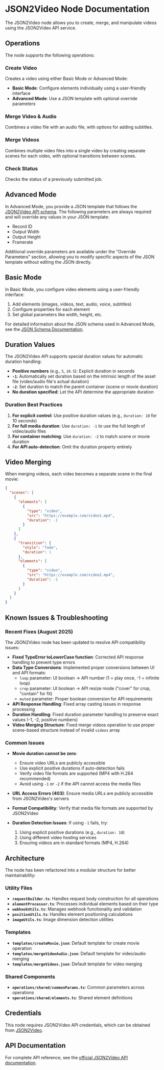 # JSON2Video Node Documentation

The JSON2Video node allows you to create, merge, and manipulate videos using the JSON2Video API service.

## Operations

The node supports the following operations:

### Create Video

Creates a video using either Basic Mode or Advanced Mode:

- **Basic Mode**: Configure elements individually using a user-friendly interface
- **Advanced Mode**: Use a JSON template with optional override parameters

### Merge Video & Audio

Combines a video file with an audio file, with options for adding subtitles.

### Merge Videos

Combines multiple video files into a single video by creating separate scenes for each video, with optional transitions between scenes.

### Check Status

Checks the status of a previously submitted job.

## Advanced Mode

In Advanced Mode, you provide a JSON template that follows the [JSON2Video API schema](JSON_SCHEMA.md). The following parameters are always required and will override any values in your JSON template:

- Record ID
- Output Width
- Output Height
- Framerate

Additional override parameters are available under the "Override Parameters" section, allowing you to modify specific aspects of the JSON template without editing the JSON directly.

## Basic Mode

In Basic Mode, you configure video elements using a user-friendly interface:

1. Add elements (images, videos, text, audio, voice, subtitles)
2. Configure properties for each element
3. Set global parameters like width, height, etc.

For detailed information about the JSON schema used in Advanced Mode, see the [JSON Schema Documentation](JSON_SCHEMA.md).

## Duration Values

The JSON2Video API supports special duration values for automatic duration handling:

- **Positive numbers** (e.g., `5`, `10.5`): Explicit duration in seconds
- **`-1`**: Automatically set duration based on the intrinsic length of the asset file (video/audio file's actual duration)
- **`-2`**: Set duration to match the parent container (scene or movie duration)
- **No duration specified**: Let the API determine the appropriate duration

### Duration Best Practices

1. **For explicit control**: Use positive duration values (e.g., `duration: 10` for 10 seconds)
2. **For full media duration**: Use `duration: -1` to use the full length of video/audio files
3. **For container matching**: Use `duration: -2` to match scene or movie duration
4. **For API auto-detection**: Omit the duration property entirely

## Video Merging

When merging videos, each video becomes a separate scene in the final movie:

```json
{
  "scenes": [
    {
      "elements": [
        {
          "type": "video",
          "src": "https://example.com/video1.mp4",
          "duration": -1
        }
      ]
    },
    {
      "transition": {
        "style": "fade",
        "duration": 1
      },
      "elements": [
        {
          "type": "video", 
          "src": "https://example.com/video2.mp4",
          "duration": -1
        }
      ]
    }
  ]
}
```

## Known Issues & Troubleshooting

### Recent Fixes (August 2025)

The JSON2Video node has been updated to resolve API compatibility issues:

- **Fixed TypeError toLowerCase function**: Corrected API response handling to prevent type errors
- **Data Type Conversions**: Implemented proper conversions between UI and API formats:
  - `loop` parameter: UI boolean → API number (1 = play once, -1 = infinite loop)
  - `crop` parameter: UI boolean → API resize mode ("cover" for crop, "contain" for fit)  
  - `muted` parameter: Proper boolean conversion for API requirements
- **API Response Handling**: Fixed array casting issues in response processing
- **Duration Handling**: Fixed duration parameter handling to preserve exact values (-1, -2, positive numbers)
- **Video Merging Structure**: Fixed merge videos operation to use proper scene-based structure instead of invalid `videos` array

### Common Issues

- **Movie duration cannot be zero**: 
  - Ensure video URLs are publicly accessible
  - Use explicit positive durations if auto-detection fails
  - Verify video file formats are supported (MP4 with H.264 recommended)
  - Avoid using `-1` or `-2` if the API cannot access the media files

- **URL Access Errors (403)**: Ensure media URLs are publicly accessible from JSON2Video's servers

- **Format Compatibility**: Verify that media file formats are supported by JSON2Video

- **Duration Detection Issues**: If using `-1` fails, try:
  1. Using explicit positive durations (e.g., `duration: 10`)
  2. Using different video hosting services
  3. Ensuring videos are in standard formats (MP4, H.264)

## Architecture

The node has been refactored into a modular structure for better maintainability:

### Utility Files

- **`requestBuilder.ts`**: Handles request body construction for all operations
- **`elementProcessor.ts`**: Processes individual elements based on their type
- **`webhookUtils.ts`**: Manages webhook functionality and validation
- **`positionUtils.ts`**: Handles element positioning calculations
- **`imageUtils.ts`**: Image dimension detection utilities

### Templates

- **`templates/createMovie.json`**: Default template for create movie operation
- **`templates/mergeVideoAudio.json`**: Default template for video/audio merging
- **`templates/mergeVideos.json`**: Default template for video merging

### Shared Components

- **`operations/shared/commonParams.ts`**: Common parameters across operations
- **`operations/shared/elements.ts`**: Shared element definitions

## Credentials

This node requires JSON2Video API credentials, which can be obtained from [JSON2Video](https://json2video.com).

## API Documentation

For complete API reference, see the [official JSON2Video API documentation](https://json2video.com/docs/v2/).